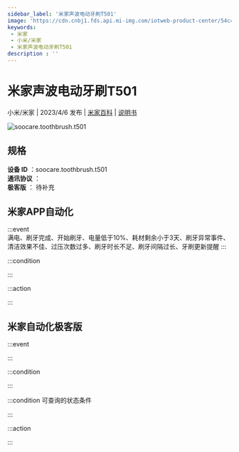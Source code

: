 ```yaml
---
sidebar_label: '米家声波电动牙刷T501'
image: 'https://cdn.cnbj1.fds.api.mi-img.com/iotweb-product-center/54c464ac2a998e611dc56c24b22a3951_1653885302337.png?GalaxyAccessKeyId=AKVGLQWBOVIRQ3XLEW&Expires=9223372036854775807&Signature=2UGj3BbOQQWYNYa3TAm4EZuODUc='
keywords: 
 - 米家
 - 小米/米家
 - 米家声波电动牙刷T501
description : ''
---
```

# 米家声波电动牙刷T501

小米/米家 | 2023/4/6 发布 | [米家百科](https://home.mi.com/webapp/content/baike/product/index.html?model=soocare.toothbrush.t501) | [说明书](https://home.mi.com/views/introduction.html?model=soocare.toothbrush.t501&region=cn)

![soocare.toothbrush.t501](https://cdn.cnbj1.fds.api.mi-img.com/iotweb-product-center/54c464ac2a998e611dc56c24b22a3951_1653885302337.png?GalaxyAccessKeyId=AKVGLQWBOVIRQ3XLEW&Expires=9223372036854775807&Signature=2UGj3BbOQQWYNYa3TAm4EZuODUc=)

## 规格  
> 
**设备 ID** ：soocare.toothbrush.t501  
**通讯协议** ：  
**极客版**  ： 待补充 


## 米家APP自动化  

:::event  
满电、刷牙完成、开始刷牙、电量低于10%、耗材剩余小于3天、刷牙异常事件、清洁效果不佳、过压次数过多、刷牙时长不足、刷牙间隔过长、牙刷更新提醒
:::

:::condition  

:::

:::action   

:::

## 米家自动化极客版  

:::event  

:::

:::condition  

:::

:::condition 可查询的状态条件  

:::

:::action  

:::

        
